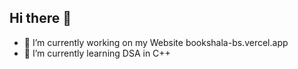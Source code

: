 ## Hi there 👋

- 🔭 I’m currently working on my Website bookshala-bs.vercel.app
- 🌱 I’m currently learning DSA in C++


